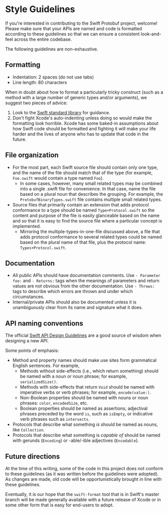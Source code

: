 # Style Guidelines

If you're interested in contributing to the Swift Protobuf project, welcome!
Please make sure that your APIs are named and code is formatted according to
these guidelines so that we can ensure a consistent look-and-feel across the
entire codebase.

The following guidelines are non-exhaustive.

## Formatting

* Indentation: 2 spaces (do not use tabs)
* Line length: 80 characters

When in doubt about how to format a particularly tricky construct (such as
a method with a large number of generic types and/or arguments), we suggest
two pieces of advice:

1. Look to the
   [Swift standard library](https://github.com/apple/swift/tree/master/stdlib/public/core)
   for guidance.
1. Don't fight Xcode's auto-indenting unless doing so would make the
   formatting look horrible. Xcode has some baked-in assumptions about how
   Swift code should be formatted and fighting it will make your life harder
   and the lives of anyone who has to update that code in the future.

## File organization

* For the most part, each Swift source file should contain only one type, and
  the name of the file should match that of the type (for example, `Foo.swift`
  would contain a type named `Foo`).
  * In some cases, however, many small related types may be combined into a
    single .swift file for convenience. In that case, name the file based on a
    plural noun that describes the grouping. For example, the
    `ProtobufBinaryTypes.swift` file contains multiple small related types.
* Source files that primarily contain an extension that adds protocol
  conformance to a type should be named `Type+Protocol.swift` so the content
  and purpose of the file is easily glanceable based on the name and so that it
  is easy to find the source file where a particular concept is implemented.
  * Mirroring the multiple-types-in-one-file discussed above, a file that adds
    protocol conformance to several related types could be named based on the
    plural name of that file, plus the protocol name: `Types+Protocol.swift`.

## Documentation

* All public APIs should have documentation comments. Use `- Parameter foo:`
  and `- Returns:` tags when the meanings of parameters and return values are
  not obvious from the other documentation. Use `- Throws:` tags to describe
  which errors are thrown and under which circumstances.
* Internal/private APIs should also be documented unless it is unambiguously
  clear from its name and signature what it does.

## API naming conventions

The official
[Swift API Design Guidelines](https://swift.org/documentation/api-design-guidelines/)
are a good source of wisdom when designing a new API.

Some points of emphasis:

* Method and property names should make use sites form grammatical English
  sentences. For example,
  * Methods without side-effects (i.e., which return something) should be named
    with a noun or noun phrase; for example, `serializedSize()`.
  * Methods with side-effects that return `Void` should be named with
    imperative verbs or verb phrases; for example, `encode(value:)`.
  * Non-Boolean properties should be named with nouns or noun phrases: `color`,
    `encodedSize`, etc.
  * Boolean properties should be named as assertions; adjectival phrases
    preceded by the word `is`, such as `isEmpty`, or indicative verb phrases
    such as `intersects`.
* Protocols that describe what something *is* should be named as nouns, like
  `Collection`.
* Protocols that describe what something is *capable of* should be named with
  gerunds (`Encoding`) or -able/-ible adjectives (`Encodable`).

## Future directions

At the time of this writing, some of the code in this project does not conform
to these guidelines (as it was written before the guidelines were adopted). As
changes are made, old code will be opportunistically brought in line with these
guidelines.

Eventually, it is our hope that the `swift-format` tool that is in Swift's
master branch will be made generally available with a future release of Xcode
or in some other form that is easy for end-users to adopt.
